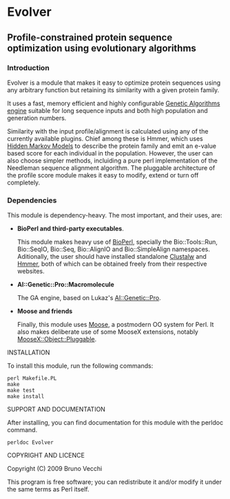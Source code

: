 Evolver
=======

Profile-constrained protein sequence optimization using evolutionary algorithms
-------------------------------------------------------------------------------

### Introduction

Evolver is a module that makes it easy to optimize protein
sequences using any arbitrary function but retaining its similarity with
a given protein family.

It uses a fast, memory efficient and highly configurable
[Genetic Algorithms engine][1] suitable for long sequence inputs and both
high population and generation numbers.

Similarity with the input profile/alignment is calculated using any of
the currently available plugins. Chief among these is Hmmer, which uses
[Hidden Markov Models][2] to describe the protein family and emit an
e-value based score for each individual in the population. However, the
user can also choose simpler methods, incluiding a pure perl
implementation of the Needleman sequence alignment algorithm. The
pluggable architecture of the profile score module makes it easy to
modify, extend or turn off completely.

### Dependencies

This module is dependency-heavy. The most important, and their uses, are:

-  **BioPerl and third-party executables**.

   This module makes heavy use of [BioPerl][3], specially the
   Bio::Tools::Run, Bio::SeqIO, Bio::Seq, Bio::AlignIO and
   Bio::SimpleAlign namespaces.  Aditionally, the user should have
   installed standalone [Clustalw][4] and [Hmmer][3], both of which can
   be obtained freely from their respective websites.

- **AI::Genetic::Pro::Macromolecule**
  
   The GA engine, based on Lukaz's [AI::Genetic::Pro][5].

- **Moose and friends**

   Finally, this module uses [Moose][6], a postmodern OO system for
   Perl. It also makes deliberate use of some MooseX extensions,
   notably [MooseX::Object::Pluggable][7].

INSTALLATION

To install this module, run the following commands:

	perl Makefile.PL
	make
	make test
	make install

SUPPORT AND DOCUMENTATION

After installing, you can find documentation for this module with the
perldoc command.

    perldoc Evolver

COPYRIGHT AND LICENCE

Copyright (C) 2009 Bruno Vecchi

This program is free software; you can redistribute it and/or modify it
under the same terms as Perl itself.

[1]: http://search.cpan.org/~strzelec/AI-Genetic-Pro-0.335/lib/AI/Genetic/Pro.pm                    "AI::Genetic::Pro"
[2]: http://hmmer.janelia.org/                                                                      "Hmmer"
[3]: http://www.bioperl.org/                                                                        "BioPerl"
[4]: http://www.ebi.ac.uk/Tools/clustalw2/index.html                                                "Clustalw"
[5]: http://search.cpan.org/~strzelec/AI-Genetic-Pro-0.335/lib/AI/Genetic/Pro.pm                    "AI::Genetic::Pro" 
[6]: http://www.iinteractive.com/moose/                                                             "Moose"
[7]: http://search.cpan.org/~groditi/MooseX-Object-Pluggable-0.0009/lib/MooseX/Object/Pluggable.pm  "M::O::Pluggable"
